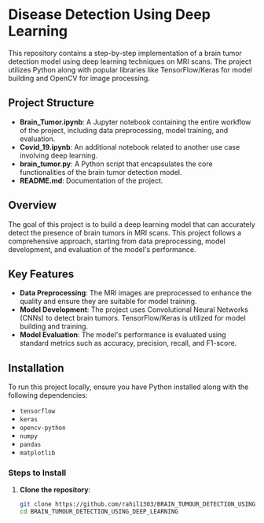 # Disease Detection Using Deep Learning

This repository contains a step-by-step implementation of a brain tumor detection model using deep learning techniques on MRI scans. The project utilizes Python along with popular libraries like TensorFlow/Keras for model building and OpenCV for image processing.

## Project Structure

- **Brain_Tumor.ipynb**: A Jupyter notebook containing the entire workflow of the project, including data preprocessing, model training, and evaluation.
- **Covid_19.ipynb**: An additional notebook related to another use case involving deep learning.
- **brain_tumor.py**: A Python script that encapsulates the core functionalities of the brain tumor detection model.
- **README.md**: Documentation of the project.

## Overview

The goal of this project is to build a deep learning model that can accurately detect the presence of brain tumors in MRI scans. This project follows a comprehensive approach, starting from data preprocessing, model development, and evaluation of the model's performance.

## Key Features

- **Data Preprocessing**: The MRI images are preprocessed to enhance the quality and ensure they are suitable for model training.
- **Model Development**: The project uses Convolutional Neural Networks (CNNs) to detect brain tumors. TensorFlow/Keras is utilized for model building and training.
- **Model Evaluation**: The model's performance is evaluated using standard metrics such as accuracy, precision, recall, and F1-score.

## Installation

To run this project locally, ensure you have Python installed along with the following dependencies:

- `tensorflow`
- `keras`
- `opencv-python`
- `numpy`
- `pandas`
- `matplotlib`

### Steps to Install

1. **Clone the repository**:

   ```bash
   git clone https://github.com/rahil1303/BRAIN_TUMOUR_DETECTION_USING_DEEP_LEARNING.git
   cd BRAIN_TUMOUR_DETECTION_USING_DEEP_LEARNING

